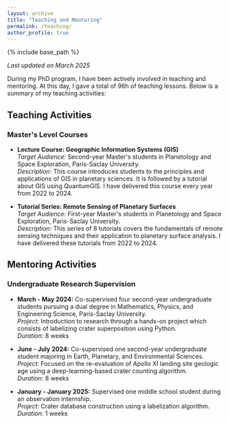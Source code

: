 ```yaml
---
layout: archive
title: "Teaching and Mentoring"
permalink: /teaching/
author_profile: true
---
```


{% include base_path %}

*Last updated on March 2025*

During my PhD program, I have been actively involved in teaching and mentoring. At this day, I gave a total of 96h of teaching lessons. Below is a summary of my teaching activities:

## Teaching Activities

### Master's Level Courses
- **Lecture Course: Geographic Information Systems (GIS)**  
  *Target Audience:* Second-year Master's students in Planetology and Space Exploration, Paris-Saclay University.  
  *Description:* This course introduces students to the principles and applications of GIS in planetary sciences. It is followed by a tutorial about GIS using QuantumGIS. I have delivered this course every year from 2022 to 2024.

- **Tutorial Series: Remote Sensing of Planetary Surfaces**  
  *Target Audience:* First-year Master's students in Planetology and Space Exploration, Paris-Saclay University.  
  *Description:* This series of 8 tutorials covers the fundamentals of remote sensing techniques and their application to planetary surface analysis. I have delivered these tutorials from 2022 to 2024.

## Mentoring Activities

### Undergraduate Research Supervision
- **March - May 2024:** Co-supervised four second-year undergraduate students pursuing a dual degree in Mathematics, Physics, and Engineering Science, Paris-Saclay University.  
  *Project:* Introduction to research through a hands-on project which consists of labelizing crater superposition using Python.  
  *Duration:* 8 weeks  

- **June - July 2024:** Co-supervised one second-year undergraduate student majoring in Earth, Planetary, and Environmental Sciences.  
  *Project:* Focused on the re-evaluation of Apollo XI landing site geologic age using a deep-learning-based crater counting algorithm.  
  *Duration:* 8 weeks  

- **January - January 2025:** Supervised one middle school student during an observation internship.  
  *Project:* Crater database construction using a labelization algorithm.  
  *Duration:* 1 weeks
